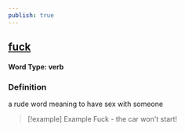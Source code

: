 ```yaml
---
publish: true
---
```

## [fuck](https://dictionary.cambridge.org/dictionary/english/fuck)

#### Word Type: verb
### Definition
a rude word meaning to have sex with someone

>[!example] Example
> Fuck - the car won't start!
